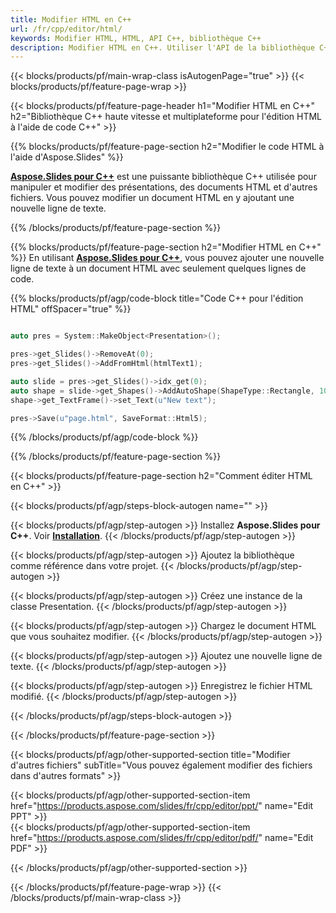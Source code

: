 ```yaml
---
title: Modifier HTML en C++
url: /fr/cpp/editor/html/
keywords: Modifier HTML, HTML, API C++, bibliothèque C++
description: Modifier HTML en C++. Utiliser l'API de la bibliothèque C++ pour modifier le fichier HTML
---
```


{{< blocks/products/pf/main-wrap-class isAutogenPage="true" >}}
{{< blocks/products/pf/feature-page-wrap >}}

{{< blocks/products/pf/feature-page-header h1="Modifier HTML en C++" h2="Bibliothèque C++ haute vitesse et multiplateforme pour l'édition HTML à l'aide de code C++" >}}

{{% blocks/products/pf/feature-page-section h2="Modifier le code HTML à l'aide d'Aspose.Slides" %}}

[**Aspose.Slides pour C++**](https://products.aspose.com/slides/fr/cpp/) est une puissante bibliothèque C++ utilisée pour manipuler et modifier des présentations, des documents HTML et d'autres fichiers. Vous pouvez modifier un document HTML en y ajoutant une nouvelle ligne de texte. 

{{% /blocks/products/pf/feature-page-section %}}




{{% blocks/products/pf/feature-page-section  h2="Modifier HTML en C++" %}}
En utilisant [**Aspose.Slides pour C++**](https://products.aspose.com/slides/fr/cpp/), vous pouvez ajouter une nouvelle ligne de texte à un document HTML avec seulement quelques lignes de code.

{{% blocks/products/pf/agp/code-block title="Code C++ pour l'édition HTML" offSpacer="true" %}}
```cpp

auto pres = System::MakeObject<Presentation>();

pres->get_Slides()->RemoveAt(0);
pres->get_Slides()->AddFromHtml(htmlText1);

auto slide = pres->get_Slides()->idx_get(0);
auto shape = slide->get_Shapes()->AddAutoShape(ShapeType::Rectangle, 10.0f, 10.0f, 100.0f, 50.0f);
shape->get_TextFrame()->set_Text(u"New text");

pres->Save(u"page.html", SaveFormat::Html5);
```
{{% /blocks/products/pf/agp/code-block %}}

{{% /blocks/products/pf/feature-page-section %}}




{{< blocks/products/pf/feature-page-section  h2="Comment éditer HTML en C++" >}}


{{< blocks/products/pf/agp/steps-block-autogen name="" >}}


{{< blocks/products/pf/agp/step-autogen >}}
Installez **Aspose.Slides pour C++**. Voir [**Installation**](https://docs.aspose.com/slides/cpp/installation/).
{{< /blocks/products/pf/agp/step-autogen >}}

{{< blocks/products/pf/agp/step-autogen >}}
Ajoutez la bibliothèque comme référence dans votre projet.
{{< /blocks/products/pf/agp/step-autogen >}}

{{< blocks/products/pf/agp/step-autogen >}}
Créez une instance de la classe Presentation.
{{< /blocks/products/pf/agp/step-autogen >}}

{{< blocks/products/pf/agp/step-autogen >}}
Chargez le document HTML que vous souhaitez modifier.
{{< /blocks/products/pf/agp/step-autogen >}}

{{< blocks/products/pf/agp/step-autogen >}}
Ajoutez une nouvelle ligne de texte.
{{< /blocks/products/pf/agp/step-autogen >}}

{{< blocks/products/pf/agp/step-autogen >}}
Enregistrez le fichier HTML modifié.
{{< /blocks/products/pf/agp/step-autogen >}}


{{< /blocks/products/pf/agp/steps-block-autogen >}}


{{< /blocks/products/pf/feature-page-section >}}




{{< blocks/products/pf/agp/other-supported-section title="Modifier d'autres fichiers" subTitle="Vous pouvez également modifier des fichiers dans d'autres formats" >}}

{{< blocks/products/pf/agp/other-supported-section-item href="https://products.aspose.com/slides/fr/cpp/editor/ppt/" name="Edit PPT" >}}    
{{< blocks/products/pf/agp/other-supported-section-item href="https://products.aspose.com/slides/fr/cpp/editor/pdf/" name="Edit PDF" >}}  



{{< /blocks/products/pf/agp/other-supported-section >}}

{{< /blocks/products/pf/feature-page-wrap >}}
{{< /blocks/products/pf/main-wrap-class >}}